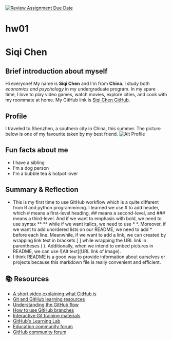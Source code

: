 [![Review Assignment Due Date](https://classroom.github.com/assets/deadline-readme-button-24ddc0f5d75046c5622901739e7c5dd533143b0c8e959d652212380cedb1ea36.svg)](https://classroom.github.com/a/bEPlIkIB)
# hw01

# Siqi Chen

## Brief introduction about myself
Hi everyone! My name is **Siqi Chen** and I'm from **China**. I study both *economics and psychology* in my undergraduate program. In my spare time, I love to play video games, watch movies, explore cities, and cook with my roommate at home. 
My GitHub link is [Siqi Chen GitHub](https://github.com/MACS-30111-23/hw00-schen115). 

## Profile
I traveled to Shenzhen, a southern city in China, this summer. The picture below is one of my favourite taken by my best friend. 
![Alt Profile](file:///Users/carolchen/Desktop/6981695775087_.pic_hd.jpg)

## Fun facts about me
* I have a sibling
* I'm a dog person
* I'm a bubble tea & hotpot lover

## Summary & Reflection 
* This is my first time to use GitHub workflow which is a quite different from R and python programmming. I learned we use # to add header, which # means a first-level heading, ## means a second-level, and ### means a third-level. And if we want to emphasis with bold, we need to use syntax ** ** while if we want italics, we need to use * *. Moreover, if we want to add unordered lists on our README, we need to add * before each line. Meanwhile, if we want to add a link, we can created by wrapping link text in brackets [ ] while wrapping the URL link in parentheses ( ). Additionally, when we intend to embed pictures in README, we can use ![Alt text](URL link of image).
* I think README is a good way to provide information about ourselves or projects because this markdown file is really convenient and efficient.



## 📚  Resources 
* [A short video explaining what GitHub is](https://www.youtube.com/watch?v=w3jLJU7DT5E&feature=youtu.be) 
* [Git and GitHub learning resources](https://docs.github.com/en/github/getting-started-with-github/git-and-github-learning-resources) 
* [Understanding the GitHub flow](https://guides.github.com/introduction/flow/)
* [How to use GitHub branches](https://www.youtube.com/watch?v=H5GJfcp3p4Q&feature=youtu.be)
* [Interactive Git training materials](https://githubtraining.github.io/training-manual/#/01_getting_ready_for_class)
* [GitHub's Learning Lab](https://lab.github.com/)
* [Education community forum](https://education.github.community/)
* [GitHub community forum](https://github.community/)
